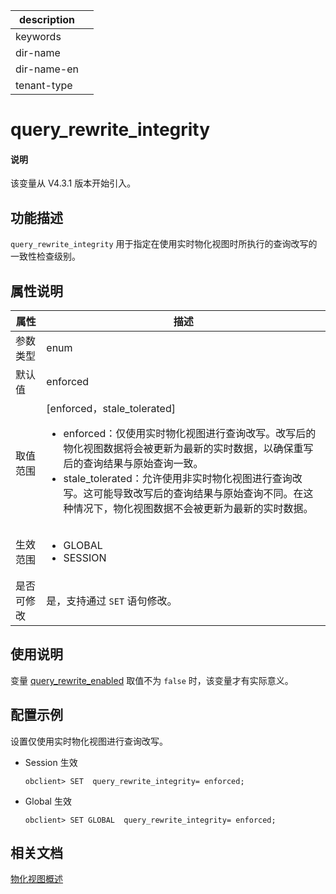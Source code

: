 |description||
|---|---|
|keywords||
|dir-name||
|dir-name-en||
|tenant-type||

# query_rewrite_integrity

<main id="notice" type='explain'>
  <h4>说明</h4>
  <p>该变量从 V4.3.1 版本开始引入。</p>
</main>

## 功能描述

`query_rewrite_integrity` 用于指定在使用实时物化视图时所执行的查询改写的一致性检查级别。

## 属性说明

| **属性** |  **描述**    |
|----------|--------------|
| 参数类型   |   enum                   |
| 默认值     |   enforced                 |
| 取值范围   | [enforced，stale_tolerated]  <ul><li> enforced：仅使用实时物化视图进行查询改写。改写后的物化视图数据将会被更新为最新的实时数据，以确保重写后的查询结果与原始查询一致。</li><li>stale_tolerated：允许使用非实时物化视图进行查询改写。这可能导致改写后的查询结果与原始查询不同。在这种情况下，物化视图数据不会被更新为最新的实时数据。</li></ul>    |
| 生效范围   | <ul><li>GLOBAL</li><li>SESSION</li></ul>    |
| 是否可修改  | 是，支持通过 `SET` 语句修改。|

## 使用说明

变量 [query_rewrite_enabled](11050.query_rewrite_enabled-global.md) 取值不为 `false` 时，该变量才有实际意义。

## 配置示例

设置仅使用实时物化视图进行查询改写。

* Session 生效

  ```shell
  obclient> SET  query_rewrite_integrity= enforced;
  ```

* Global 生效

  ```shell
  obclient> SET GLOBAL  query_rewrite_integrity= enforced;
  ```

## 相关文档

[物化视图概述](../../../../700.reference/300.database-object-management/200.manage-object-of-oracle-mode/500.manage-views-of-oracle-mode/200.manage-materialized-views-of-oracle-mode/100.materialized-views-of-oracle-mode/100.materialized-views-overview-of-oracle-mode.md)
